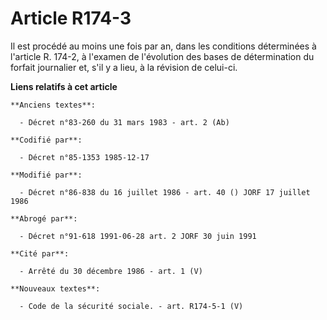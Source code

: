 # Article R174-3

Il est procédé au moins une fois par an, dans les conditions déterminées à l'article R. 174-2, à l'examen de l'évolution des
bases de détermination du forfait journalier et, s'il y a lieu, à la révision de celui-ci.

**Liens relatifs à cet article**

	**Anciens textes**:

	  - Décret n°83-260 du 31 mars 1983 - art. 2 (Ab)

	**Codifié par**:

	  - Décret n°85-1353 1985-12-17

	**Modifié par**:

	  - Décret n°86-838 du 16 juillet 1986 - art. 40 () JORF 17 juillet 1986

	**Abrogé par**:

	  - Décret n°91-618 1991-06-28 art. 2 JORF 30 juin 1991

	**Cité par**:

	  - Arrêté du 30 décembre 1986 - art. 1 (V)

	**Nouveaux textes**:

	  - Code de la sécurité sociale. - art. R174-5-1 (V)
